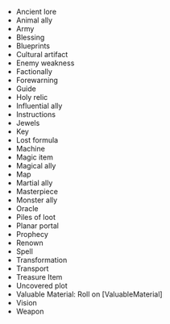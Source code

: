 * Ancient lore
* Animal ally
* Army
* Blessing
* Blueprints
* Cultural artifact
* Enemy weakness
* Factionally
* Forewarning
* Guide
* Holy relic
* Influential ally
* Instructions
* Jewels
* Key
* Lost formula
* Machine
* Magic item
* Magical ally
* Map
* Martial ally
* Masterpiece
* Monster ally
* Oracle
* Piles of loot
* Planar portal
* Prophecy
* Renown
* Spell
* Transformation
* Transport
* Treasure Item
* Uncovered plot
* Valuable Material: Roll on [ValuableMaterial]
* Vision
* Weapon
